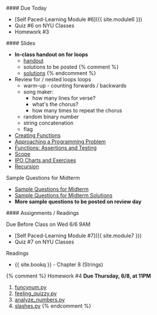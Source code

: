 <article class="due" markdown="block">
####  Due Today

* [Self Paced-Learning Module #6]({{ site.module6 }})
* Quiz #6 on NYU Classes
* Homework #3

<!--
* Homework
-->

</article>

<article class="slides" markdown="block">
####  Slides

* __In-class handout on for loops__
    * [handout](resources/handouts/in-class/for-loops-nested-cond.pdf)
    * solutions to be posted
    {% comment %}
    * [solutions](resources/handouts/in-class/for-loops-nested-cond-solutions.pdf)
    {% endcomment %}
* Review for / nested loops loops
	* warm-up - counting forwards / backwards
	* song maker:
		* how many lines for verse?
		* what's the chorus?
		* how many times to repeat the chorus
	* random binary number
	* string concatenation
	* flag
* [Creating Functions](classes/12/returning_values.html)
* [Approaching a Programming Problem](classes/12/dicewars.html)
* [Functions: Assertions and Testing](classes/13/functions_assertions_testing.html)
* [Scope](classes/13/scope.html)
* [IPO Charts and Exercises](classes/13/ipo_function_exercises.html)
* [Recursion](classes/13/recursion.html)

Sample Questions for Midterm

* [Sample Questions for Midterm](resources/handouts/midterm_1/midterm_1_practice.pdf)
* [Sample Questions for Midterm Solutions](resources/handouts/midterm_1/midterm_1_practice_solutions.pdf)
* __More sample questions to be posted on review day__ 

<!--
* [Slides](classes/01/intro.html)
-->

</article>

<article class="assignments" markdown="block">
####  Assignments / Readings		

Due Before Class on Wed 6/6 9AM

* [Self Paced-Learning Module #7]({{ site.module7 }})
* Quiz #7 on NYU Classes

Readings

* {{ site.bookq }} - Chapter 8 (Strings)

{% comment %}
Homework #4 __Due Thursday, 6/8, at 11PM__ 

1. [funcynum.py](homework/hw05/funcynum.py)
2. [feeling_quizzy.py](homework/hw05/feeling_quizzy.py)
3. [analyze_numbers.py](homework/hw05/analyze_numbers.py)
4. [slashes.py](homework/hw05/slashes.py)
{% endcomment %}
</article>

